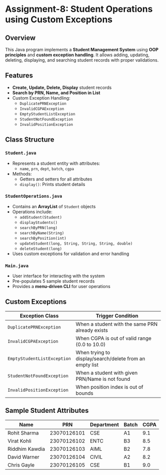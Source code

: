 # Assignment-8: Student Operations using Custom Exceptions

## Overview  
This Java program implements a **Student Management System** using **OOP principles** and **custom exception handling**. It allows adding, updating, deleting, displaying, and searching student records with proper validations.

## Features  
- **Create, Update, Delete, Display** student records  
- **Search by PRN, Name, and Position in List**  
- Custom Exception Handling:  
  - `DuplicatePRNException`  
  - `InvalidCGPAException`  
  - `EmptyStudentListException`  
  - `StudentNotFoundException`  
  - `InvalidPositionException`  

## Class Structure  

### `Student.java`  
- Represents a student entity with attributes:  
  - `name`, `prn`, `dept`, `batch`, `cgpa`  
- Methods:  
  - Getters and setters for all attributes  
  - `display()`: Prints student details  

### `StudentOperations.java`  
- Contains an **ArrayList** of `Student` objects  
- Operations include:  
  - `addStudent(Student)`  
  - `displayStudents()`  
  - `searchByPRN(long)`  
  - `searchByName(String)`  
  - `searchByPosition(int)`  
  - `updateStudent(long, String, String, String, double)`  
  - `deleteStudent(long)`  
- Uses custom exceptions for validation and error handling  

### `Main.java`  
- User interface for interacting with the system  
- Pre-populates 5 sample student records  
- Provides a **menu-driven CLI** for user operations  

## Custom Exceptions  
| Exception Class           | Trigger Condition                                  |
|---------------------------|----------------------------------------------------|
| `DuplicatePRNException`   | When a student with the same PRN already exists    |
| `InvalidCGPAException`    | When CGPA is out of valid range (0.0 to 10.0)      |
| `EmptyStudentListException`| When trying to display/search/delete from an empty list |
| `StudentNotFoundException`| When a student with given PRN/Name is not found   |
| `InvalidPositionException`| When position index is out of bounds               |

## Sample Student Attributes  
| Name           | PRN           | Department | Batch | CGPA |
|----------------|---------------|------------|-------|------|
| Rohit Sharma   | 23070126101   | CSE        | A1    | 9.1  |
| Virat Kohli    | 23070126102   | ENTC       | B3    | 8.5  |
| Riddhim Kawdia | 23070126103   | AIML       | B2    | 7.8  |
| David Warner   | 23070126104   | CIVIL      | A2    | 8.2  |
| Chris Gayle    | 23070126105   | CSE        | B1    | 9.0  |
